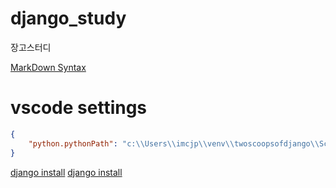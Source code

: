 # django_study
장고스터디

[MarkDown Syntax](https://simhyejin.github.io/2016/06/30/Markdown-syntax/ "MarkDown Syntax")

# vscode settings
```json
{
    "python.pythonPath": "c:\\Users\\imcjp\\venv\\twoscoopsofdjango\\Scripts\\python.exe"
}
```

[django install](https://doorbw.tistory.com/181 "장고설치가이드")
[django install](https://docs.djangoproject.com/ko/3.0/intro/install/ "장고설치가이드")